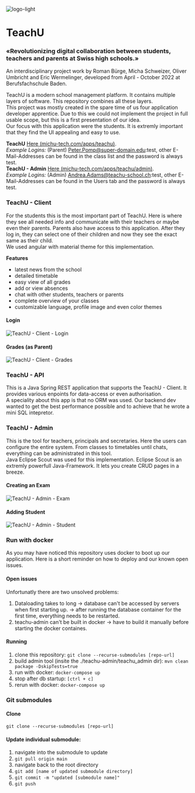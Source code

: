 ![logo-light](https://user-images.githubusercontent.com/67689103/192387739-eeabfc18-257d-4b9a-989b-2517f2fd92e6.svg)

# TeachU
### «Revolutionizing digital collaboration between students, teachers and parents at Swiss high schools.»
An interdisciplinary project work by Roman Bürge, Micha Schweizer, Oliver Umbricht and Eric Wermelinger, developed from April - October 2022 at Berufsfachschule Baden.

TeachU is a modern school management platform. It contains multiple layers of software. This repository combines all these layers.  
This project was mostly created in the spare time of us four application developer apprentice. Due to this we could not implement the project in full usable scope, but this is a first presentation of our idea.  
Our focus with this application were the students. It is extremly important that they find the UI appealing and easy to use.  

**TeachU** [Here (michu-tech.com/apps/teachu)](https://michu-tech.com/apps/teachu).  
_Example Logins:_ (Parent) Peter.Pomp@super-domain.edu:test, other E-Mail-Addresses can be found in the class list and the password is always test.   
**TeachU - Admin** [Here (michu-tech.com/apps/teachu/admin)](https://michu-tech.com/apps/teachu/admin).   
_Example Logins:_ (Admin) Andrea.Adams@teachu-school.ch:test, other E-Mail-Addresses can be found in the Users tab and the password is always test.  

### TeachU - Client
For the students this is the most important part of TeachU. Here is where they see all needed info and communicate with their teachers or maybe even their parents. Parents also have access to this application. After they log in, they can select one of their children and now they see the exact same as their child.   
We used angular with material theme for this implementation. 

**Features**
- latest news from the school
- detailed timetable
- easy view of all grades
- add or view absences
- chat with other students, teachers or parents
- complete overview of your classes
- customizable language, profile image and even color themes

#### Login 
![TeachU - Client - Login](https://user-images.githubusercontent.com/67689103/192392336-e60b04a0-8b8e-4133-b61c-999b5c605d48.png)

#### Grades (as Parent) 
![TeachU - Client - Grades](https://user-images.githubusercontent.com/67689103/192392521-70970543-6e75-45df-bea9-3b4bbe015393.png)

### TeachU - API
This is a Java Spring REST application that supports the TeachU - Client. It provides various enpoints for data-access or even authorisation.  
A speciality about this app is that no ORM was used. Our backend dev wanted to get the best performance possible and to achieve that he wrote a mini SQL intepretor. 

### TeachU - Admin
This is the tool for teachers, principals and secretaries. Here the users can configure the entire system. From classes to timetables until chats, everything can be administrated in this tool.  
Java Eclipse Scout was used for this implementation. Eclipse Scout is an extremly powerfull Java-Framework. It lets you create CRUD pages in a breeze. 

#### Creating an Exam
![TeachU - Admin - Exam](https://user-images.githubusercontent.com/67689103/192392708-ccfb5973-b589-4214-9d96-7f1f3eb1f711.png)

#### Adding Student
![TeachU - Admin - Student](https://user-images.githubusercontent.com/67689103/192392873-f0e14ac1-f300-4053-9e2c-aa6480240b10.png)


### Run with docker
As you may have noticed this repository uses docker to boot up our application. Here is a short reminder on how to deploy and our known open issues.

#### Open issues
Unfortunatly there are two unsolved problems: 
1. Dataloading takes to long -> database can't be accessed by servers when first starting up. -> after running the database container for the first time, everything needs to be restarted. 
2. teachu-admin can't be built in docker -> have to build it manually before starting the docker containes.

#### Running
1. clone this repository: `git clone --recurse-submodules [repo-url]`
2. build admin tool (insite the ./teachu-admin/teachu_admin dir): `mvn clean package -DskipTests=true`
3. run with docker: `docker-compose up`
4. stop after db startup: `[ctrl + c]`
5. rerun with docker: `docker-compose up`

### Git submodules
#### Clone
`git clone --recurse-submodules [repo-url]`  

#### Update individual submodule: 
1. navigate into the submodule to update
2. `git pull origin main`
3. navigate back to the root directory
4. `git add [name of updated submodule directory]`
5. `git commit -m "updated [submodule name]"`
6. `git push`
